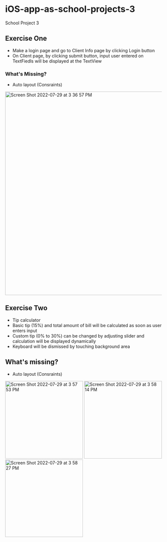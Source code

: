 # iOS-app-as-school-projects-3
 School Project 3
 
## Exercise One
- Make a login page and go to Client Info page by clicking Login button
- On Client page, by clicking submit button, input user entered on TextFiedls will be displayed at the TextView

### What's Missing?
- Auto layout (Consraints)

<img width="656" alt="Screen Shot 2022-07-29 at 3 36 57 PM" src="https://user-images.githubusercontent.com/37741042/181832315-aeaee5de-8a31-4859-90b2-3c550a01311d.png">


## Exercise Two
- Tip calculator
- Basic tip (15%) and total amount of bill will be calculated as soon as user enters input
- Custom tip (0% to 30%) can be changed by adjusting slider and calculation will be displayed dynamically
- Keyboard will be dismissed by touching background area

## What's missing?
- Auto layout (Consraints)

<img width="250" alt="Screen Shot 2022-07-29 at 3 57 53 PM" src="https://user-images.githubusercontent.com/37741042/181834820-2be8b630-ef9d-4ddf-8ae5-0794c2caccf5.png"> 
<img width="250" alt="Screen Shot 2022-07-29 at 3 58 14 PM" src="https://user-images.githubusercontent.com/37741042/181834837-6e324e72-3cb5-4a40-b43d-e703fa628c73.png"> 
<img width="250" alt="Screen Shot 2022-07-29 at 3 58 27 PM" src="https://user-images.githubusercontent.com/37741042/181834854-9b2bd2ac-35fd-4fd9-9d6b-b95643b1ab6c.png">




